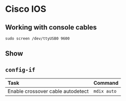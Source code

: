 # Cisco IOS

## Working with console cables

```console
sudo screen /dev/ttyUSB0 9600
```

## Show



## `config-if`

| Task                              | Command   |
| :---                              | :---      |
| Enable crossover cable autodetect | `mdix auto` |
